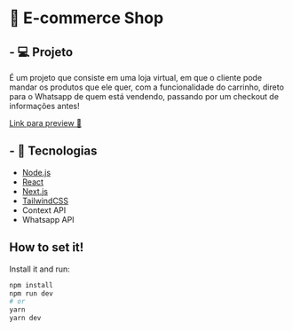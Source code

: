 # 🛒 E-commerce Shop

## - 💻 Projeto

É um projeto que consiste em uma loja virtual, em que o cliente pode mandar os produtos que ele quer, com a funcionalidade do carrinho, direto para o Whatsapp de quem está vendendo, passando por um checkout de informações antes!

[Link para preview 🔖](https://formiga-esfirras.vercel.app/)

## - 🚀 Tecnologias

- [Node.js](https://nodejs.org/en/)
- [React](https://reactjs.org)
- [Next.js](https://nextjs.org/)
- [TailwindCSS](https://tailwindcss.com/)
- Context API
- Whatsapp API


## How to set it!

Install it and run:

```bash
npm install
npm run dev
# or
yarn
yarn dev
```
